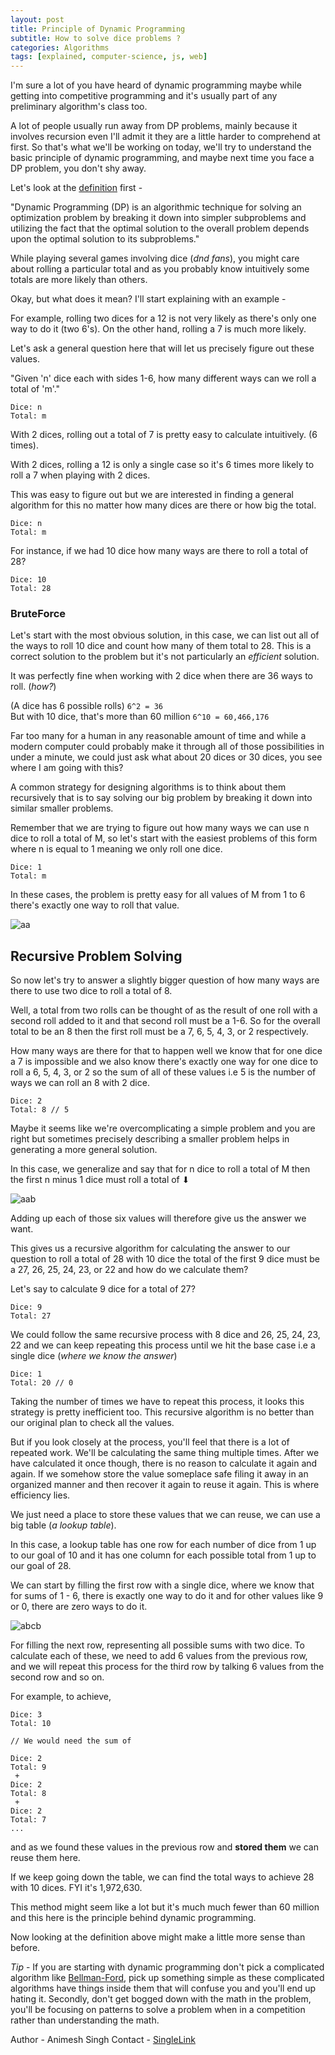 ```yaml
---
layout: post
title: Principle of Dynamic Programming
subtitle: How to solve dice problems ?
categories: Algorithms
tags: [explained, computer-science, js, web]
---
```


I'm sure a lot of you have heard of dynamic programming maybe while getting into competitive programming and it's usually part of any preliminary algorithm's class too.

A lot of people usually run away from DP problems, mainly because it involves recursion even I'll admit it they are a little harder to comprehend at first. So that's what we'll be working on today, we'll try to understand the basic principle of dynamic programming, and maybe next time you face a DP problem, you don't shy away.

Let's look at the [definition](https://www.educative.io/courses/grokking-dynamic-programming-patterns-for-coding-interviews/m2G1pAq0OO0) first - 

"Dynamic Programming (DP) is an algorithmic technique for solving an optimization problem by breaking it down into simpler subproblems and utilizing the fact that the optimal solution to the overall problem depends upon the optimal solution to its subproblems."

While playing several games involving dice (*dnd fans*), you might care about rolling a particular total and as you probably know intuitively some totals are more likely than others. 

Okay, but what does it mean? I'll start explaining with an example - 

For example, rolling two dices for a 12 is not very likely as there's only one way to do it (two 6's). On the other hand, rolling a 7 is much more likely.

Let's ask a general question here that will let us precisely figure out these values. 

"Given 'n' dice each with sides 1-6, how many different ways can we roll a total of 'm'."

```
Dice: n
Total: m
```

With 2 dices, rolling out a total of 7 is pretty easy to calculate intuitively. (6 times).

With 2 dices, rolling a 12 is only a single case so it's 6 times more likely to roll a 7 when playing with 2 dices.

This was easy to figure out but we are interested in finding a general algorithm for this no matter how many dices are there or how big the total.

```
Dice: n
Total: m
```

For instance, if we had 10 dice how many ways are there to roll a total of 28?
```
Dice: 10
Total: 28
```

### BruteForce

Let's start with the most obvious solution,  in this case, we can list out all of the ways to roll 10 dice and count how many of them total to 28. 
This is a correct solution to the problem but it's not particularly an *efficient* solution. 

It was perfectly fine when working with 2 dice when there are 36 ways to roll. (*how?*)

(A dice has 6 possible rolls)
`6^2 = 36`  
 But with 10 dice, that's more than 60 million
 `6^10 = 60,466,176`
 
 Far too many for a human in any reasonable amount of time and while a modern computer could probably make it through all of those possibilities in under a minute, we could just ask what about 20 dices or 30 dices, you see where I am going with this?
 
 A common strategy for designing algorithms is to think about them recursively that is to say solving our big problem by breaking it down into similar smaller problems.
 
 Remember that we are trying to figure out how many ways we can use n dice to roll a total of M, so let's start with the easiest problems of this form where n is equal to 1 meaning we only roll one dice.
 
 ```
 Dice: 1
 Total: m
 ```

 In these cases, the problem is pretty easy for all values of M from 1 to 6 there's exactly one way to roll that value.
 
  ![aa](../assets/images/article3/aa.png "Recursive Solving")
 
## Recursive Problem Solving
So now let's try to answer a slightly bigger question of how many ways are there to use two dice to roll a total of 8.
 
Well, a total from two rolls can be thought of as the result of one roll with a second roll added to it and that second roll must be a 1-6. So for the overall total to be an 8 then the first roll must be a 7, 6, 5, 4, 3, or 2 respectively.
 
How many ways are there for that to happen well we know that for one dice a 7 is impossible and we also know there's exactly one way for one dice to roll a 6, 5, 4, 3, or 2 so the sum of all of these values i.e 5 is the number of ways we can roll an 8 with 2 dice.

```
Dice: 2
Total: 8 // 5
```

Maybe it seems like we're overcomplicating a simple problem and you are right but sometimes precisely describing a smaller problem helps in generating a more general solution.

In this case, we generalize and say that for n dice to roll a total of M then the first n minus 1 dice must roll a total of ⬇

![aab](../assets/images/article3/aab.png "General Solution")

Adding up each of those six values will therefore give us the answer we want.

This gives us a recursive algorithm for calculating the answer to our question to roll a total of 28 with 10 dice the total of the first 9 dice must be a 27, 26, 25, 24, 23, or 22 and how do we calculate them?

Let's say to calculate 9 dice for a total of 27?

```
Dice: 9
Total: 27
```
We could follow the same recursive process with 8 dice and 26, 25, 24, 23, 22 and we can keep repeating this process until we hit the base case i.e a single dice (*where we know the answer*)

```
Dice: 1
Total: 20 // 0 
```

Taking the number of times we have to repeat this process, it looks this strategy is pretty inefficient too. This recursive algorithm is no better than our original plan to check all the values. 

But if you look closely at the process, you'll feel that there is a lot of repeated work. We'll be calculating the same thing multiple times. After we have calculated it once though, there is no reason to calculate it again and again. If we somehow store the value someplace safe filing it away in an organized manner and then recover it again to reuse it again. This is where efficiency lies.

We just need a place to store these values that we can reuse, we can use a big table (*a lookup table*).

In this case, a lookup table has one row for each number of dice from 1 up to our goal of 10 and it has one column for each possible total from 1 up to our goal of 28. 

We can start by filling the first row with a single dice, where we know that for sums of 1 - 6, there is exactly one way to do it and for other values like 9 or 0, there are zero ways to do it. 

![abcb](blog../assets/images/article3/abcb.png "Lookup Table")

For filling the next row, representing all possible sums with two dice. To calculate each of these, we need to add 6 values from the previous row, and we will repeat this process for the third row by talking 6 values from the second row and so on.

For example, to achieve, 
```
Dice: 3
Total: 10

// We would need the sum of 

Dice: 2
Total: 9
 +
Dice: 2
Total: 8
 + 
Dice: 2
Total: 7
...
```

and as we found these values in the previous row and **stored them** we can reuse them here.

If we keep going down the table, we can find the total ways to achieve 28 with 10 dices. FYI it's 1,972,630.

This method might seem like a lot but it's much much fewer than 60 million and this here is the principle behind dynamic programming.

Now looking at the definition above might make a little more sense than before.

*Tip* - If you are starting with dynamic programming don't pick a complicated algorithm like [Bellman-Ford](https://www.geeksforgeeks.org/bellman-ford-algorithm-dp-23/), pick up something simple as these complicated algorithms have things inside them that will confuse you and you'll end up hating it. Secondly, don't get bogged down with the math in the problem, you'll be focusing on patterns to solve a problem when in a competition rather than understanding the math. 

Author - Animesh Singh
Contact - [SingleLink](https://app.singlelink.co/u/era5tone)


